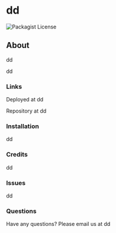 
# dd 
![Packagist License](https://img.shields.io/static/v1?label=License&message=&color=blue)

## About 
dd

dd

### Links

Deployed at dd

Repository at dd

### Installation
dd

### Credits
dd

### Issues
dd

### Questions
Have any questions? 
Please email us at dd

